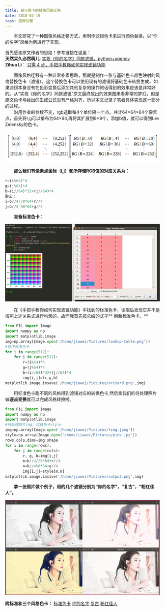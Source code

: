 ```yaml
---
title: 基于色卡的替换风格迁移
date: 2018-03-19
tags: 图像处理
---
```


&emsp;&emsp;本文研究了一种图像风格迁移方式，用制作滤镜色卡来进行颜色替换，以“你的名字”风格为例进行了实现。
<!--more-->

首先感谢原文作者的思路！参考链接在这里：  
**天然呆久必然萌儿**: [实现《你的名字》同款滤镜，python+opencv](https://www.jianshu.com/p/c0759e322de7)  
**Zihua Li**： [只需 4 步，手把手教你如何实现滤镜功能](http://zihua.li/2014/06/implement-instagram-like-filters/)

&emsp;&emsp;图像风格迁移有一种非常朴素思路，那就是制作一张与基础色卡颜色映射的风格替换色卡（滤镜），这个替换色卡可以使用现有的滤镜将基础色卡转换生成，如果滤镜本身没有在色彩变换后添加其他复杂的操作的话得到的效果应该是非常好的。从“实现《你的名字》同款滤镜”原文最终放出的效果图来看非常的梦幻，但是原文色卡与给出的生成公式没有严格对齐，所以本文记录了笔者具体实现这一部分的过程。  
&emsp;&emsp;沿用作者的参数不变，rgb选取每4个单位隔一个点。共计64×64×64个像素点，首先将r,g可以排布为64×64,再将其扩展到8×8个，添加b值，就可以得到Lev
Zelensky的色卡。

![](/static/基于色卡替换的风格迁移/构造色卡.png "先把r,g对应的64×64排布作出来，再扩展8×8到b")

&emsp;&emsp;**那么我们有像素点坐标（i,j）和所存储RGB值的对应关系为：**

``` python
r=(i%64)*4
g=(j%64)*4
b=(i//64)*32+(j//64)*4
那么：
i=b//4//8*64+r//4
j=b//4 %8*64+g//4
```

&emsp;&emsp;**准备标准色卡：**

![](/static/基于色卡替换的风格迁移/前人的色卡.png "原文色卡我估计是浮点计算后取了整，不便于用公式做变换了")

&emsp;&emsp;在《手把手教你如何实现滤镜功能》中找到的标准色卡，读取后发现它并不是按照上述关系式进行构筑的，故而我首先按总结的式子**
刷新标准色卡。**

``` python
from PIL import Image
import numpy as np
import matplotlib.image
img=np.array(Image.open('/home/jiawei/Pictures/lookup-table.png'))
#修正标准色卡
for i in range(512):
    for j in range(512):
        r=(i%64)*4
        g=(j%64)*4
        b=(i//64)*32+(j//64)*4
        img[i,j]=(r,g,b)
matplotlib.image.imsave('/home/jiawei/Pictures/oricard.png',img)
``` 

&emsp;&emsp;用标准色卡跑不同的风格得到滤镜对应的转换色卡,然后拿我们的待处理照片做**逐点变换**就可以完成风格转换啦。

``` python
from PIL import Image
import numpy as np
import matplotlib.image
#待处理照片img，风格色卡style
img=np.array(Image.open('/home/jiawei/Pictures/timg.jpeg'))
style=np.array(Image.open('/home/jiawei/Pictures/pink.jpg'))
rows,cols,dims=img.shape
for i in range(rows):
    for j in range(cols):
        r, g, b=img[i,j]
        m=b//4//8*64+r//4
        n=b//4%8*64+g//4
        img[i,j]=style[m,n]
matplotlib.image.imsave('/home/jiawei/Pictures/output.png',img)
``` 

&emsp;&emsp;**拿一张照片做个例子，用的几个滤镜分别为“你的名字”，“复古”，“粉红佳人”。**

![效果对比](/static/基于色卡替换的风格迁移/result.png)

**附标准和三个风格色卡：**
[标准色卡](/static/基于色卡替换的风格迁移/oricard.png)
[你的名字](/static/基于色卡替换的风格迁移/yourname.jpg)
[复古](/static/基于色卡替换的风格迁移/fugu.jpg)
[粉红佳人](/static/基于色卡替换的风格迁移/pink.jpg)
